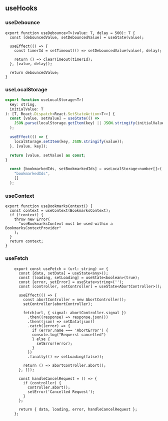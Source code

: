 ## useHooks

### useDebounce
    export function useDebounce<T>(value: T, delay = 500): T {
      const [debouncedValue, setDebouncedValue] = useState(value);
    
      useEffect(() => {
        const timerId = setTimeout(() => setDebouncedValue(value), delay);
    
        return () => clearTimeout(timerId);
      }, [value, delay]);
    
      return debouncedValue;
    }

### useLocalStorage
```javascript
export function useLocalStorage<T>(
  key: string,
  initialValue: T
): [T, React.Dispatch<React.SetStateAction<T>>] {
  const [value, setValue] = useState(() =>
    JSON.parse(localStorage.getItem(key) || JSON.stringify(initialValue))
  );

  useEffect(() => {
    localStorage.setItem(key, JSON.stringify(value));
  }, [value, key]);

  return [value, setValue] as const;
}

  const [bookmarkedIds, setBookmarkedIds] = useLocalStorage<number[]>(
    "bookmarkedIds",
    []
  );

```
### useContext
    export function useBookmarksContext() {
      const context = useContext(BookmarksContext);
      if (!context) {
        throw new Error(
          "useBookmarksContext must be used within a BookmarksContextProvider"
        );
      }
      return context;
    }



### useFetch

        export const useFetch = (url: string) => {
          const [data, setData] = useState<any>();
          const [loading, setLoading] = useState<boolean>(true);
          const [error, setError] = useState<string>('');
          const [controller, setController] = useState<AbortController>();
        
          useEffect(() => {
            const abortController = new AbortController();
            setController(abortController);
        
            fetch(url, { signal: abortController.signal })
              .then((response) => response.json())
              .then((json) => setData(json))
              .catch((error) => {
                if (error.name === 'AbortError') {
                console.log("Requerst cancelled")
                } else {
                  setError(error);
                }
              })
              .finally(() => setLoading(false));
        
            return () => abortController.abort();
          }, []);
        
          const handleCancelRequest = () => {
            if (controller) {
              controller.abort();
              setError('Cancelled Request');
            }
          };
        
          return { data, loading, error, handleCancelRequest };
        };



